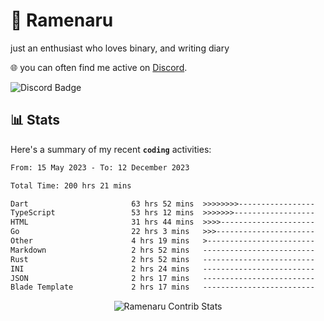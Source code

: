 # 🍜 Ramenaru
just an enthusiast who loves binary, and writing diary

🌐 you can often find me active on [Discord](https://discordapp.com/users/503291004200157185).

![Discord Badge](https://dcbadge.vercel.app/api/shield/503291004200157185)

## 📊 Stats

Here's a summary of my recent **`coding`** activities:

<!--START_SECTION:waka-->

```txt
From: 15 May 2023 - To: 12 December 2023

Total Time: 200 hrs 21 mins

Dart                       63 hrs 52 mins  >>>>>>>>-----------------   31.88 %
TypeScript                 53 hrs 12 mins  >>>>>>>------------------   26.56 %
HTML                       31 hrs 44 mins  >>>>---------------------   15.84 %
Go                         22 hrs 3 mins   >>>----------------------   11.01 %
Other                      4 hrs 19 mins   >------------------------   02.16 %
Markdown                   2 hrs 52 mins   -------------------------   01.44 %
Rust                       2 hrs 52 mins   -------------------------   01.43 %
INI                        2 hrs 24 mins   -------------------------   01.20 %
JSON                       2 hrs 17 mins   -------------------------   01.15 %
Blade Template             2 hrs 17 mins   -------------------------   01.15 %
```

<!--END_SECTION:waka-->

<div style="text-align: center;">
   <img align="center" src="https://github-readme-streak-stats.herokuapp.com/?user=Ramenaru&theme=dark&card_width=520" alt="Ramenaru Contrib Stats" />
</div>



